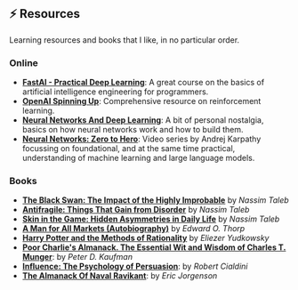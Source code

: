 ## ⚡ Resources

Learning resources and books that I like, in no particular order.

### Online

- __[FastAI - Practical Deep Learning](https://course.fast.ai/)__: A great course on the basics of artificial intelligence engineering for programmers.
- __[OpenAI Spinning Up](https://spinningup.openai.com/en/latest/)__: Comprehensive resource on reinforcement learning.
- __[Neural Networks And Deep Learning](http://neuralnetworksanddeeplearning.com/)__: A bit of personal nostalgia, basics on how neural networks work and how to build them.
- __[Neural Networks: Zero to Hero](https://www.youtube.com/playlist?list=PLAqhIrjkxbuWI23v9cThsA9GvCAUhRvKZ)__: Video series by Andrej Karpathy focussing on foundational, and at the same time practical, understanding of machine learning and large language models. 

### Books

- __[The Black Swan: The Impact of the Highly Improbable](https://en.wikipedia.org/wiki/The_Black_Swan:_The_Impact_of_the_Highly_Improbable)__ by _Nassim Taleb_
- __[Antifragile: Things That Gain from Disorder](https://en.wikipedia.org/wiki/Antifragile_(book))__ by _Nassim Taleb_
- __[Skin in the Game: Hidden Asymmetries in Daily Life](https://en.wikipedia.org/wiki/Skin_in_the_Game_(book))__ by _Nassim Taleb_
- __[A Man for All Markets (Autobiography)](https://en.wikipedia.org/wiki/Edward_O._Thorp)__ by _Edward O. Thorp_
- __[Harry Potter and the Methods of Rationality](https://hpmor.com/)__ by _Eliezer Yudkowsky_
- __[Poor Charlie's Almanack. The Essential Wit and Wisdom of Charles T. Munger](https://www.stripe.press/poor-charlies-almanack)__: by _Peter D. Kaufman_
- __[Influence: The Psychology of Persuasion](https://en.wikipedia.org/wiki/Robert_Cialdini)__: by _Robert Cialdini_
- __[The Almanack Of Naval Ravikant](https://www.navalmanack.com/)__: by _Eric Jorgenson_



